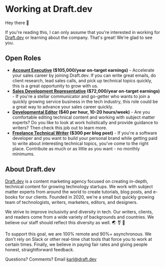 # Working at Draft.dev

Hey there 👋

If you're reading this, I can only assume that you're interested in working for [Draft.dev](http://draft.dev/) or learning about the company. That's great! We're glad to see you.

## Open Roles

- **[Account Executive](/sales.md) ($105,000/year on-target earnings)** - Accelerate your sales career by joining Draft.dev. If you can write great emails, do client research, lead sales calls, and pick up technical topics quickly, this is a great opportunity to grow with us.
- **[Sales Development Representative](/sdr.md) ($72,000/year on-target earnings)** - If you're a stellar communicator and go-getter who wants to join a quickly growing service business in the tech industry, this role could be a great way to advance your sales career quickly.
- **[Developmental Editor](/editor.md) ($40 per hour, 10-20 hours/week)** - Are you comfortable editing technical content and working with subject matter experts? Do you like to look at work holistically and provide guidance to writers? Then check this job out to learn more.
- **[Freelance Technical Writer](https://draft.dev/write) ($300 per blog post)** - If you're a software developer and you want to build your personal brand while getting paid to write about interesting technical topics, you've come to the right place. Contribute as much or as little as you want - no monthly minimums.

## About Draft.dev
[Draft.dev](http://draft.dev/) is a content marketing agency focused on creating in-depth, technical content for growing technology startups. We work with subject matter experts from around the world to create tutorials, blog posts, and e-books for our clients. Founded in 2020, we're a small but quickly growing team of technologists, writers, marketers, editors, and designers.

We strive to improve inclusivity and diversity in tech. Our writers, clients, and readers come from a wide variety of backgrounds and countries. We believe our staff should reflect this diversity as well. 🌏 ⚧ 🌈

To support this goal, we are 100% remote and 90%+ asynchronous. We don't rely on Slack or other real-time chat tools that force you to work at certain times. Finally, we believe in paying fair rates and giving people honest, straightforward feedback.

Questions? Comments? Email karl@draft.dev
